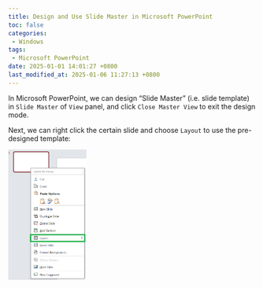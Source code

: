 ```yaml
---
title: Design and Use Slide Master in Microsoft PowerPoint
toc: false
categories:
 - Windows
tags:
 - Microsoft PowerPoint
date: 2025-01-01 14:01:27 +0800
last_modified_at: 2025-01-06 11:27:13 +0800
---
```


In Microsoft PowerPoint, we can design “Slide Master” (i.e. slide template) in `Slide Master` of `View` panel, and click `Close Master View` to exit the design mode.

Next, we can right click the certain slide and choose `Layout` to use the pre-designed template:

<img src="https://raw.githubusercontent.com/HelloWorld-1017/blog-images-1/main/imgs/202501061129353.png" alt="image-20250106112913297" style="zoom:33%;" />
